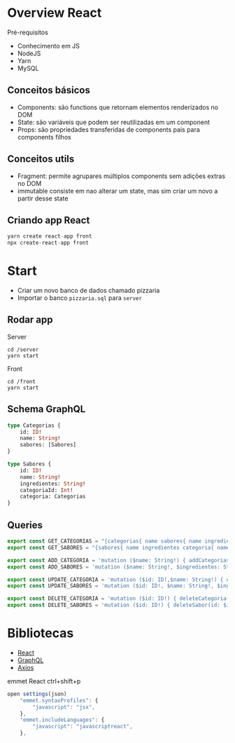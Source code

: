 # Overview React

Pré-requisitos

- Conhecimento em JS
- NodeJS
- Yarn
- MySQL
## Conceitos básicos
- Components:
    são functions que retornam elementos renderizados no DOM 
- State:
    são variáveis que podem ser reutilizadas em um component
- Props:
    são propriedades transferidas de components pais para components filhos

## Conceitos utils
- Fragment:
    permite agrupares múltiplos components sem adições extras no DOM
- immutable
    consiste em nao alterar um state, mas sim criar um novo a partir desse state

## Criando app React
```javascript
yarn create react-app front
npx create-react-app front
```

# Start

- Criar um novo banco de dados chamado pizzaria
- Importar o banco `pizzaria.sql` para `server`

## Rodar app
Server
```shell
cd /server
yarn start
```
Front

```shell
cd /front
yarn start
```

## Schema GraphQL

```graphQl
type Categorias {
    id: ID!
    name: String! 
    sabores: [Sabores]
}

type Sabores {
    id: ID!
    name: String! 
    ingredientes: String!
    categoriaId: Int!
    categoria: Categorias
}
```

## Queries

```javascript
export const GET_CATEGORIAS = "{categorias{ name sabores{ name ingredientes }}}"
export const GET_SABORES = "{sabores{ name ingredientes categoria{ name }}}"

export const ADD_CATEGORIA = 'mutation ($name: String!) { addCategorias(name: $name){ id name }}';
export const ADD_SABORES = 'mutation ($name: String!, $ingredientes: String!, $categoriaId: Int!) { addSabores(name: $name, ingredientes: $ingredientes, categoriaId: $categoriaId){ id name ingredientes }}';

export const UPDATE_CATEGORIA = 'mutation ($id: ID!,$name: String!) { updateCategoria(id: $id, name: $name){ id name }}';
export const UPDATE_SABORES = 'mutation ($id: ID!, $name: String!, $ingredientes: String!, $categoriaId: Int!) { updateSabor(id: $id, name: $name, ingredientes: $ingredientes, categoriaId: $categoriaId){ id name ingredientes categoriaId }}';

export const DELETE_CATEGORIA = 'mutation ($id: ID!) { deleteCategoria(id: $id) }'
export const DELETE_SABORES = 'mutation ($id: ID!) { deleteSabor(id: $id) }'
```

# Bibliotecas

- [React](https://pt-br.reactjs.org/docs/getting-started.html)
- [GraphQL](https://github.com/prisma-labs/graphql-yoga)
- [Axios](https://github.com/axios/axios)





emmet React
ctrl+shift+p
```javascript
open settings(json)
    "emmet.syntaxProfiles": {
        "javascript": "jsx",
    },
    "emmet.includeLanguages": {
        "javascript": "javascriptreact",
    },
```
